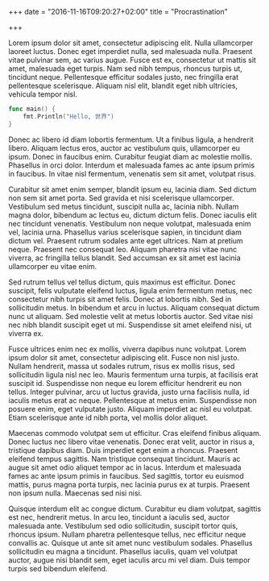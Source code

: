 +++
date = "2016-11-16T09:20:27+02:00"
title = "Procrastination"

+++

Lorem ipsum dolor sit amet, consectetur adipiscing elit. Nulla ullamcorper
laoreet luctus. Donec eget imperdiet nulla, sed malesuada nulla. Praesent vitae
pulvinar sem, ac varius augue. Fusce est ex, consectetur ut mattis sit amet,
malesuada eget turpis. Nam sed nibh tempus, rhoncus turpis ut, tincidunt neque.
Pellentesque efficitur sodales justo, nec fringilla erat pellentesque
scelerisque. Aliquam nisl elit, blandit eget nibh ultricies, vehicula tempor
nisl.

~~~ go
func main() {
	fmt.Println("Hello, 世界")
}
~~~

Donec ac libero id diam lobortis fermentum. Ut a finibus ligula, a hendrerit
libero. Aliquam lectus eros, auctor ac vestibulum quis, ullamcorper eu ipsum.
Donec in faucibus enim. Curabitur feugiat diam ac molestie mollis. Phasellus in
orci dolor. Interdum et malesuada fames ac ante ipsum primis in faucibus. In
vitae nisl fermentum, venenatis sem sit amet, volutpat risus.

Curabitur sit amet enim semper, blandit ipsum eu, lacinia diam. Sed dictum non
sem sit amet porta. Sed gravida et nisi scelerisque ullamcorper. Vestibulum sed
metus tincidunt, suscipit nulla ac, lacinia nibh. Nullam magna dolor, bibendum
ac lectus eu, dictum dictum felis. Donec iaculis elit nec tincidunt venenatis.
Vestibulum non neque volutpat, malesuada enim vel, lacinia urna. Phasellus
varius scelerisque sapien, in tincidunt diam dictum vel. Praesent rutrum sodales
ante eget ultrices. Nam at pretium neque. Praesent nec consequat leo. Aliquam
pharetra nisi vitae nunc viverra, ac fringilla tellus blandit. Sed accumsan ex
sit amet est lacinia ullamcorper eu vitae enim.

Sed rutrum tellus vel tellus dictum, quis maximus est efficitur. Donec suscipit,
felis vulputate eleifend luctus, ligula enim fermentum metus, nec consectetur
nibh turpis sit amet felis. Donec at lobortis nibh. Sed in sollicitudin metus.
In bibendum et arcu in luctus. Aliquam consequat dictum nunc ut aliquam. Sed
molestie velit at metus lobortis auctor. Sed vitae nisi nec nibh blandit
suscipit eget ut mi. Suspendisse sit amet eleifend nisi, ut viverra ex.

Fusce ultrices enim nec ex mollis, viverra dapibus nunc volutpat. Lorem ipsum
dolor sit amet, consectetur adipiscing elit. Fusce non nisl justo. Nullam
hendrerit, massa ut sodales rutrum, risus ex mollis risus, sed sollicitudin
ligula nisl nec leo. Mauris fermentum urna turpis, at facilisis erat suscipit
id. Suspendisse non neque eu lorem efficitur hendrerit eu non tellus. Integer
pulvinar, arcu ut luctus gravida, justo urna facilisis nulla, id iaculis metus
erat ac neque. Pellentesque at metus enim. Suspendisse non posuere enim, eget
vulputate justo. Aliquam imperdiet ac nisl eu volutpat. Etiam scelerisque ante
id nibh porta, vel mollis dolor aliquet.

Maecenas commodo volutpat sem ut efficitur. Cras eleifend finibus aliquam. Donec
luctus nec libero vitae venenatis. Donec erat velit, auctor in risus a,
tristique dapibus diam. Duis imperdiet eget enim a rhoncus. Praesent eleifend
tempus sagittis. Nam tristique consequat tincidunt. Mauris ac augue sit amet
odio aliquet tempor ac in lacus. Interdum et malesuada fames ac ante ipsum
primis in faucibus. Sed sagittis, tortor eu euismod mattis, purus magna porta
turpis, nec lacinia purus ex at turpis. Praesent non ipsum nulla. Maecenas sed
nisi nisi.

Quisque interdum elit ac congue dictum. Curabitur eu diam volutpat, sagittis est
nec, hendrerit metus. In arcu leo, tincidunt a iaculis sed, auctor malesuada
ante. Vestibulum sed odio sollicitudin, suscipit tortor quis, rhoncus ipsum.
Nullam pharetra pellentesque tellus, nec efficitur neque convallis ac. Quisque
ut ante sit amet nunc vestibulum sodales. Phasellus sollicitudin eu magna a
tincidunt. Phasellus iaculis, quam vel volutpat auctor, augue nisi blandit sem,
eget iaculis arcu mi vel diam. Duis tempor turpis sed bibendum eleifend.
